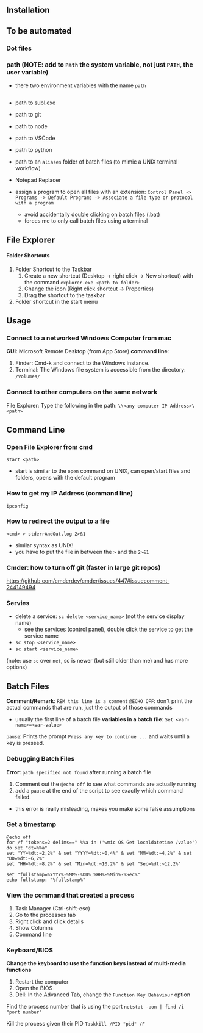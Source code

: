 ## Installation

## To be automated
### Dot files


### path (NOTE: add to `Path` the system variable, not just `PATH`, the user variable)
- there two environment variables with the name `path`
```batch

```
- path to subl.exe
- path to git
- path to node
- path to VSCode
- path to python
- path to an `aliases` folder of batch files (to mimic a UNIX terminal workflow)

- Notepad Replacer
- assign a program to open all files with an extension: `Control Panel -> Programs -> Default Programs -> Associate a file type or protocol with a program`
    - avoid accidentally double clicking on batch files (.bat)
    - forces me to only call batch files using a terminal

## File Explorer
#### Folder Shortcuts
1. Folder Shortcut to the Taskbar
    1. Create a new shortcut (Desktop -> right click -> New shortcut) with the command `explorer.exe <path to folder>`
    2. Change the icon (Right click shortcut -> Properties)
    3. Drag the shortcut to the taskbar
2. Folder shortcut in the start menu

## Usage
### Connect to a networked Windows Computer from mac
**GUI**: Microsoft Remote Desktop (from App Store)
**command line**: 
1. Finder: Cmd-k and connect to the Windows instance.
2. Terminal: The Windows file system is accessible from the directory: `/Volumes/`

### Connect to other computers on the same network
File Explorer: Type the following in the path: `\\<any computer IP Address>\<path>`

## Command Line

### Open File Explorer from cmd
`start <path>`
- start is similar to the `open` command on UNIX, can open/start files and folders, opens with the default program

### How to get my IP Address (command line)
`ipconfig`

### How to redirect the output to a file
`<cmd> > stderrAndOut.log 2>&1`
- similar syntax as UNIX!
- you have to put the file in between the `>` and the `2>&1`

### Cmder: how to turn off git (faster in large git repos)
https://github.com/cmderdev/cmder/issues/447#issuecomment-244149494

### Servies
- delete a service: `sc delete <service_name>` (not the service display name)
    - see the services (control panel), double click the service to get the service name
- `sc stop <service_name>`
- `sc start <service_name>`

(note: use `sc` over `net`, sc is newer (but still older than me) and has more options)
## Batch Files
**Comment/Remark**: `REM this line is a comment`
`@ECHO OFF`: don't print the actual commands that are run, just the output of those commands
- usually the first line of a batch file
**variables in a batch file**: `Set <var-name>=<var-value>`

`pause`: Prints the prompt `Press any key to continue ...` and waits until a key is pressed.

### Debugging Batch Files
**Error**: `path specified not found` after running a batch file
1. Comment out the `@echo off` to see what commands are actually running
2. add a `pause` at the end of the script to see exactly which command failed.
- this error is really misleading, makes you make some false assumptions

### Get a timestamp
```batch
@echo off
for /f "tokens=2 delims==" %%a in ('wmic OS Get localdatetime /value') do set "dt=%%a"
set "YY=%dt:~2,2%" & set "YYYY=%dt:~0,4%" & set "MM=%dt:~4,2%" & set "DD=%dt:~6,2%"
set "HH=%dt:~8,2%" & set "Min=%dt:~10,2%" & set "Sec=%dt:~12,2%"

set "fullstamp=%YYYY%-%MM%-%DD%_%HH%-%Min%-%Sec%"
echo fullstamp: "%fullstamp%"
```

### View the command that created a process
1. Task Manager (Ctrl-shift-esc)
2. Go to the processes tab
3. Right click and click details
4. Show Columns
5. Command line


### Keyboard/BIOS
**Change the keyboard to use the function keys instead of multi-media functions**
1. Restart the computer
2. Open the BIOS
3. Dell: In the Advanced Tab, change the `Function Key Behaviour` option

Find the process number that is using the port
`netstat -aon | find /i "port number"`

Kill the process given their PID
`Taskkill /PID "pid" /F`
